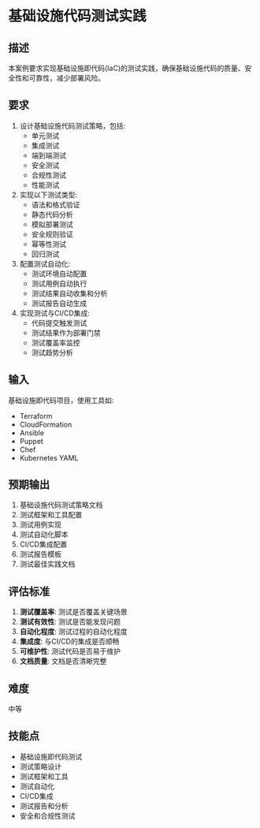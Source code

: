 # 基础设施代码测试实践

## 描述

本案例要求实现基础设施即代码(IaC)的测试实践，确保基础设施代码的质量、安全性和可靠性，减少部署风险。

## 要求

1. 设计基础设施代码测试策略，包括:
   - 单元测试
   - 集成测试
   - 端到端测试
   - 安全测试
   - 合规性测试
   - 性能测试
2. 实现以下测试类型:
   - 语法和格式验证
   - 静态代码分析
   - 模拟部署测试
   - 安全规则验证
   - 幂等性测试
   - 回归测试
3. 配置测试自动化:
   - 测试环境自动配置
   - 测试用例自动执行
   - 测试结果自动收集和分析
   - 测试报告自动生成
4. 实现测试与CI/CD集成:
   - 代码提交触发测试
   - 测试结果作为部署门禁
   - 测试覆盖率监控
   - 测试趋势分析

## 输入

基础设施即代码项目，使用工具如:
- Terraform
- CloudFormation
- Ansible
- Puppet
- Chef
- Kubernetes YAML

## 预期输出

1. 基础设施代码测试策略文档
2. 测试框架和工具配置
3. 测试用例实现
4. 测试自动化脚本
5. CI/CD集成配置
6. 测试报告模板
7. 测试最佳实践文档

## 评估标准

1. **测试覆盖率**: 测试是否覆盖关键场景
2. **测试有效性**: 测试是否能发现问题
3. **自动化程度**: 测试过程的自动化程度
4. **集成度**: 与CI/CD的集成是否顺畅
5. **可维护性**: 测试代码是否易于维护
6. **文档质量**: 文档是否清晰完整

## 难度

中等

## 技能点

- 基础设施即代码测试
- 测试策略设计
- 测试框架和工具
- 测试自动化
- CI/CD集成
- 测试报告和分析
- 安全和合规性测试